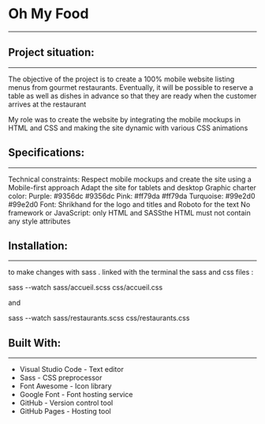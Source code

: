# Oh My Food 

------------------------------

## Project situation:

------------------------------
The objective of the project is to create a 100% mobile website listing menus from gourmet restaurants. Eventually, it will be possible to reserve a table as well as dishes in advance so that they are ready when the customer arrives at the restaurant

My role was to create the website by integrating the mobile mockups in HTML and CSS and making the site dynamic with various CSS animations

## Specifications:

------------------------------
Technical constraints:
Respect mobile mockups and create the site using a Mobile-first approach
Adapt the site for tablets and desktop
Graphic charter color:
Purple: #9356dc #9356dc
Pink: #ff79da #ff79da
Turquoise: #99e2d0 #99e2d0
Font: Shrikhand for the logo and titles and Roboto for the text
No framework or JavaScript: only HTML and SASSthe HTML must not contain any style attributes

## Installation:

------------------------------
to make changes with sass . linked with the terminal the sass and css files :

sass --watch sass/accueil.scss css/accueil.css

and 

sass --watch sass/restaurants.scss css/restaurants.css



## Built With:

------------------------------
* Visual Studio Code - Text editor
* Sass - CSS preprocessor
* Font Awesome - Icon library
* Google Font - Font hosting service
* GitHub - Version control tool
* GitHub Pages - Hosting tool